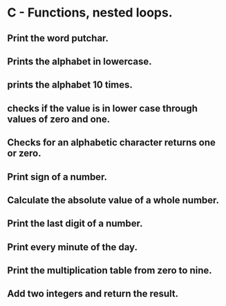 # C - Functions, nested loops.
## Print the word putchar.
## Prints the alphabet in lowercase.
## prints the alphabet 10 times.
## checks if the value is in lower case through values of zero and one.
## Checks for an alphabetic character returns one or zero.
## Print sign of a number.
## Calculate the absolute value of a whole number.
## Print the last digit of a number.
## Print every minute of the day.
## Print the multiplication table from zero to nine.
## Add two integers and return the result.
